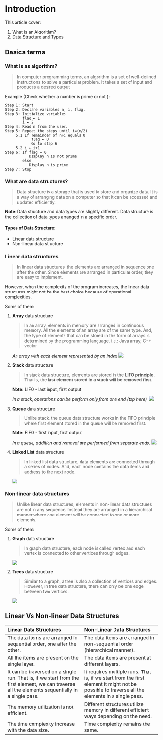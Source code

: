 # Introduction
This article cover:
1.  [What is an Algorithm?](https://www.programiz.com/dsa/algorithm)
2.  [Data Structure and Types](https://www.programiz.com/dsa/data-structure-types)

## Basics terms

### What is as **algorithm**?

> In computer programming terms, an algorithm is a set of well-defined instructions to solve a particular problem. It takes a set of input and produces a desired output

Example (Check whether a number is prime or not ):
```
Step 1: Start
Step 2: Declare variables n, i, flag.
Step 3: Initialize variables
        flag ← 1
        i ← 2  
Step 4: Read n from the user.
Step 5: Repeat the steps until i=(n/2)
     5.1 If remainder of n÷i equals 0
            flag ← 0
            Go to step 6
     5.2 i ← i+1
Step 6: If flag = 0
           Display n is not prime
        else
           Display n is prime
Step 7: Stop 
```

### What are **data structures**?

> Data structure is a storage that is used to store and organize data. It is a way of arranging data on a computer so that it can be accessed and updated efficiently.

**Note**: Data structure and data types are slightly different. Data structure is the collection of data types arranged in a specific order.

#### Types of Data Structure:

* Linear data structure
* Non-linear data structure

### **Linear data structures**

> In linear data structures, the elements are arranged in sequence one after the other. Since elements are arranged in particular order, they are easy to implement.

However, when the complexity of the program increases, the linear data structures might not be the best choice because of operational complexities. 

Some of them:
1. **Array** data structure
   
   > In an array, elements in memory are arranged in continuous memory. All the elements of an array are of the same type. And, the type of elements that can be stored in the form of arrays is determined by the programming language. i.e.: Java array, C++ vector

    *An array with each element represented by an index*
   ![](./assets/img/array_.webp)

2. **Stack** data structure
   
    > In stack data structure, elements are stored in the **LIFO principle**. That is, the **last element stored in a stack will be removed first**.

    **Note:** LIFO - last input, first output

    *In a stack, operations can be perform only from one end (top here).*
    ![](./assets/img/stack_dsa.webp)

3. **Queue** data structure

    > Unlike stack, the queue data structure works in the FIFO principle where first element stored in the queue will be removed first.

    **Note:** FIFO - first input, first output

    *In a queue, addition and removal are performed from separate ends.*
    ![](./assets/img/queue_dsa.webp)

4. **Linked List** data structure
   
   > In linked list data structure, data elements are connected through a series of nodes. And, each node contains the data items and address to the next node.

   ![](./assets/img/linked-list_dsa.webp)

### **Non-linear data structures**

> Unlike linear data structures, elements in non-linear data structures are not in any sequence. Instead they are arranged in a hierarchical manner where one element will be connected to one or more elements.

Some of them:

1. **Graph** data structure

    > In graph data structure, each node is called vertex and each vertex is connected to other vertices through edges.

    ![](./assets/img/graph_dsa.webp)

2. **Trees** data structure

    > Similar to a graph, a tree is also a collection of vertices and edges. However, in tree data structure, there can only be one edge between two vertices.

    ![](./assets/img/tree_dsa.webp)


## Linear Vs Non-linear Data Structures

| **Linear Data Structures** | **Non-Linear Data Structures** |
| :--- | :--- |
|The data items are arranged in sequential order, one after the other.| The data items are arranged in non-sequential order (hierarchical manner).|
|All the items are present on the single layer.| The data items are present at different layers.|
|It can be traversed on a single run. That is, if we start from the first element, we can traverse all the elements sequentially in a single pass.|It requires multiple runs. That is, if we start from the first element it might not be possible to traverse all the elements in a single pass.|
|The memory utilization is not efficient.|Different structures utilize memory in different efficient ways depending on the need.|
|The time complexity increase with the data size.|Time complexity remains the same.|
